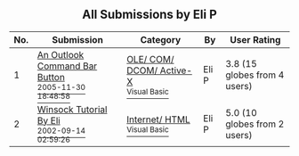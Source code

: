 ﻿<div align="center">

## All Submissions by Eli P

</div>

No.  | Submission | Category | By   | User Rating
---- | ---------- | -------- | ---- | -----------
1 | [An Outlook Command Bar Button<br /><sup>2005-11-30 18:48:58</sup>](https://github.com/Planet-Source-Code/eli-p-an-outlook-command-bar-button__1-63439) | [OLE/ COM/ DCOM/ Active\-X<br /><sup>Visual Basic</sup>](../ByCategory/ole-com-dcom-active-x__1-29.md) | Eli P | 3.8 (15 globes from 4 users)
2 | [Winsock Tutorial By Eli<br /><sup>2002-09-14 02:59:26</sup>](https://github.com/Planet-Source-Code/eli-p-winsock-tutorial-by-eli__1-38984) | [Internet/ HTML<br /><sup>Visual Basic</sup>](../ByCategory/internet-html__1-34.md) | Eli P | 5.0 (10 globes from 2 users)
